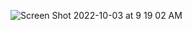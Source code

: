 ![Screen Shot 2022-10-03 at 9 19 02 AM](https://user-images.githubusercontent.com/49785969/193653606-2776f0a0-2f70-40f4-b898-0ad5d832976c.png)

